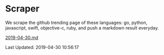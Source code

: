 # Scraper

We scrape the github trending page of these languages: go, python, javascript, swift, objective-c, ruby, and push a markdown result everyday.

[2019-04-30.md](https://github.com/henson/Scraper/blob/master/2019-04-30.md)

Last Updated: 2019-04-30 10:56:17
